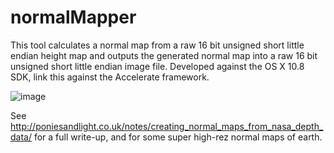 normalMapper
============

This tool calculates a normal map from a raw 16 bit unsigned short little endian height map 
and outputs the generated normal map into a raw 16 bit unsigned short little endian image file. 
Developed against the OS X 10.8 SDK, link this against the Accelerate framework.

![image](http://poniesandlight.co.uk/img/earth_normals_lowres.jpg)

See http://poniesandlight.co.uk/notes/creating_normal_maps_from_nasa_depth_data/ for a full write-up, 
and for some super high-rez normal maps of earth.

